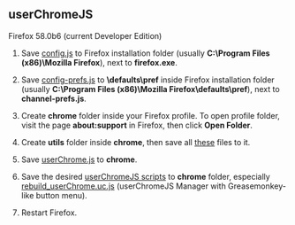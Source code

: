 ## userChromeJS

Firefox 58.0b6 (current Developer Edition)

1. Save [config.js](https://github.com/xiaoxiaoflood/firefox-scripts/raw/master/installation-folder/config.js) to Firefox installation folder (usually **C:\Program Files (x86)\Mozilla Firefox**), next to **firefox.exe**.

2. Save [config-prefs.js](https://raw.githubusercontent.com/xiaoxiaoflood/firefox-scripts/master/installation-folder/config-prefs.js) to **\defaults\pref** inside Firefox installation folder (usually **C:\Program Files (x86)\Mozilla Firefox\defaults\pref**), next to **channel-prefs.js**.

3. Create **chrome** folder inside your Firefox profile. To open profile folder, visit the page **about:support** in Firefox, then click **Open Folder**.

4. Create **utils** folder inside **chrome**, then save all [these](https://github.com/xiaoxiaoflood/firefox-scripts/tree/master/chrome/utils) files to it.

5. Save [userChrome.js](https://github.com/xiaoxiaoflood/firefox-scripts/raw/master/chrome/userChrome.js) to **chrome**.

6. Save the desired [userChromeJS scripts](https://github.com/xiaoxiaoflood/firefox-scripts/tree/master/chrome) to **chrome** folder, especially [rebuild_userChrome.uc.js](https://github.com/xiaoxiaoflood/firefox-scripts/blob/master/chrome/rebuild_userChrome.uc.js) (userChromeJS Manager with Greasemonkey-like button menu).

7. Restart Firefox.
